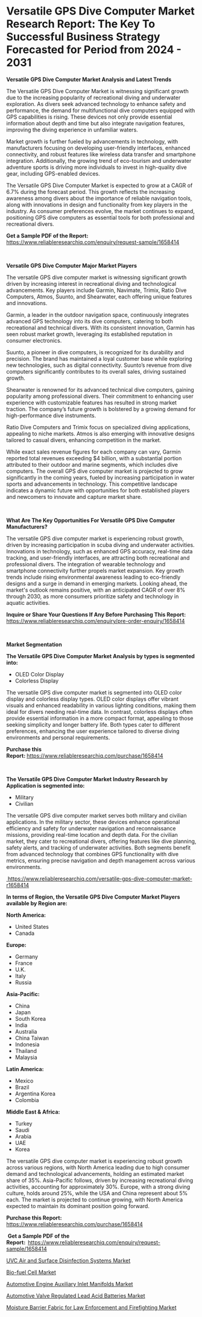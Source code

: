 <p><h1>Versatile GPS Dive Computer Market Research Report: The Key To Successful Business Strategy Forecasted for Period from 2024 - 2031</h1></p><p><strong>Versatile GPS Dive Computer Market Analysis and Latest Trends</strong></p>
<p><p>The Versatile GPS Dive Computer Market is witnessing significant growth due to the increasing popularity of recreational diving and underwater exploration. As divers seek advanced technology to enhance safety and performance, the demand for multifunctional dive computers equipped with GPS capabilities is rising. These devices not only provide essential information about depth and time but also integrate navigation features, improving the diving experience in unfamiliar waters.</p><p>Market growth is further fueled by advancements in technology, with manufacturers focusing on developing user-friendly interfaces, enhanced connectivity, and robust features like wireless data transfer and smartphone integration. Additionally, the growing trend of eco-tourism and underwater adventure sports is driving more individuals to invest in high-quality dive gear, including GPS-enabled devices.</p><p>The Versatile GPS Dive Computer Market is expected to grow at a CAGR of 6.7% during the forecast period. This growth reflects the increasing awareness among divers about the importance of reliable navigation tools, along with innovations in design and functionality from key players in the industry. As consumer preferences evolve, the market continues to expand, positioning GPS dive computers as essential tools for both professional and recreational divers.</p></p>
<p><strong>Get a Sample PDF of the Report:&nbsp;</strong> <a href="https://www.reliableresearchiq.com/enquiry/request-sample/1658414?utm_campaign=1088&utm_medium=2&utm_source=Github&utm_content=ia&utm_term=09122024&utm_id=versatile-gps-dive-computer">https://www.reliableresearchiq.com/enquiry/request-sample/1658414</a></p>
<p>&nbsp;</p>
<p><strong>Versatile GPS Dive Computer Major Market Players</strong></p>
<p><p>The versatile GPS dive computer market is witnessing significant growth driven by increasing interest in recreational diving and technological advancements. Key players include Garmin, Navimate, Trimix, Ratio Dive Computers, Atmos, Suunto, and Shearwater, each offering unique features and innovations.</p><p>Garmin, a leader in the outdoor navigation space, continuously integrates advanced GPS technology into its dive computers, catering to both recreational and technical divers. With its consistent innovation, Garmin has seen robust market growth, leveraging its established reputation in consumer electronics.</p><p>Suunto, a pioneer in dive computers, is recognized for its durability and precision. The brand has maintained a loyal customer base while exploring new technologies, such as digital connectivity. Suunto’s revenue from dive computers significantly contributes to its overall sales, driving sustained growth.</p><p>Shearwater is renowned for its advanced technical dive computers, gaining popularity among professional divers. Their commitment to enhancing user experience with customizable features has resulted in strong market traction. The company’s future growth is bolstered by a growing demand for high-performance dive instruments.</p><p>Ratio Dive Computers and Trimix focus on specialized diving applications, appealing to niche markets. Atmos is also emerging with innovative designs tailored to casual divers, enhancing competition in the market.</p><p>While exact sales revenue figures for each company can vary, Garmin reported total revenues exceeding $4 billion, with a substantial portion attributed to their outdoor and marine segments, which includes dive computers. The overall GPS dive computer market is projected to grow significantly in the coming years, fueled by increasing participation in water sports and advancements in technology. This competitive landscape indicates a dynamic future with opportunities for both established players and newcomers to innovate and capture market share.</p></p>
<p>&nbsp;</p>
<p><strong>What Are The Key Opportunities For Versatile GPS Dive Computer Manufacturers?</strong></p>
<p><p>The versatile GPS dive computer market is experiencing robust growth, driven by increasing participation in scuba diving and underwater activities. Innovations in technology, such as enhanced GPS accuracy, real-time data tracking, and user-friendly interfaces, are attracting both recreational and professional divers. The integration of wearable technology and smartphone connectivity further propels market expansion. Key growth trends include rising environmental awareness leading to eco-friendly designs and a surge in demand in emerging markets. Looking ahead, the market's outlook remains positive, with an anticipated CAGR of over 8% through 2030, as more consumers prioritize safety and technology in aquatic activities.</p></p>
<p><strong>Inquire or Share Your Questions If Any Before Purchasing This Report:</strong> <a href="https://www.reliableresearchiq.com/enquiry/pre-order-enquiry/1658414?utm_campaign=1088&utm_medium=2&utm_source=Github&utm_content=ia&utm_term=09122024&utm_id=versatile-gps-dive-computer">https://www.reliableresearchiq.com/enquiry/pre-order-enquiry/1658414</a></p>
<p>&nbsp;</p>
<p><strong>Market Segmentation</strong></p>
<p><strong>The Versatile GPS Dive Computer Market Analysis by types is segmented into:</strong></p>
<p><ul><li>OLED Color Display</li><li>Colorless Display</li></ul></p>
<p><p>The versatile GPS dive computer market is segmented into OLED color display and colorless display types. OLED color displays offer vibrant visuals and enhanced readability in various lighting conditions, making them ideal for divers needing real-time data. In contrast, colorless displays often provide essential information in a more compact format, appealing to those seeking simplicity and longer battery life. Both types cater to different preferences, enhancing the user experience tailored to diverse diving environments and personal requirements.</p></p>
<p><strong>Purchase this Report:&nbsp;</strong><a href="https://www.reliableresearchiq.com/purchase/1658414?utm_campaign=1088&utm_medium=2&utm_source=Github&utm_content=ia&utm_term=09122024&utm_id=versatile-gps-dive-computer">https://www.reliableresearchiq.com/purchase/1658414</a></p>
<p>&nbsp;</p>
<p><strong>The Versatile GPS Dive Computer Market Industry Research by Application is segmented into:</strong></p>
<p><ul><li>Military</li><li>Civilian</li></ul></p>
<p><p>The versatile GPS dive computer market serves both military and civilian applications. In the military sector, these devices enhance operational efficiency and safety for underwater navigation and reconnaissance missions, providing real-time location and depth data. For the civilian market, they cater to recreational divers, offering features like dive planning, safety alerts, and tracking of underwater activities. Both segments benefit from advanced technology that combines GPS functionality with dive metrics, ensuring precise navigation and depth management across various environments.</p></p>
<p><a href="https://www.reliableresearchiq.com/versatile-gps-dive-computer-market-r1658414?utm_campaign=1088&utm_medium=2&utm_source=Github&utm_content=ia&utm_term=09122024&utm_id=versatile-gps-dive-computer">&nbsp;https://www.reliableresearchiq.com/versatile-gps-dive-computer-market-r1658414</a></p>
<p><strong>In terms of Region, the Versatile GPS Dive Computer Market Players available by Region are:</strong></p>
<p>
    <p> <strong> North America: </strong>
        <ul>
            <li>United States</li>
            <li>Canada</li>
        </ul>
        </p> 
    <p> <strong> Europe: </strong>
        <ul>
            <li>Germany</li>
            <li>France</li>
            <li>U.K.</li>
            <li>Italy</li>
            <li>Russia</li>
        </ul>
        </p> 
    <p> <strong> Asia-Pacific: </strong>
        <ul>
            <li>China</li>
            <li>Japan</li>
            <li>South Korea</li>
            <li>India</li>
            <li>Australia</li>
            <li>China Taiwan</li>
            <li>Indonesia</li>
            <li>Thailand</li>
            <li>Malaysia</li>
        </ul>
        </p> 
    <p> <strong> Latin America: </strong>
        <ul>
            <li>Mexico</li>
            <li>Brazil</li>
            <li>Argentina Korea</li>
            <li>Colombia</li>
        </ul>
        </p> 
    <p> <strong> Middle East & Africa: </strong>
        <ul>
            <li>Turkey</li>
            <li>Saudi</li>
            <li>Arabia</li>
            <li>UAE</li>
            <li>Korea</li>
        </ul>
    </p>
    </p>
<p><p>The versatile GPS dive computer market is experiencing robust growth across various regions, with North America leading due to high consumer demand and technological advancements, holding an estimated market share of 35%. Asia-Pacific follows, driven by increasing recreational diving activities, accounting for approximately 30%. Europe, with a strong diving culture, holds around 25%, while the USA and China represent about 5% each. The market is projected to continue growing, with North America expected to maintain its dominant position going forward.</p></p>
<p><strong>Purchase this Report: </strong><a href="https://www.reliableresearchiq.com/purchase/1658414?utm_campaign=1088&utm_medium=2&utm_source=Github&utm_content=ia&utm_term=09122024&utm_id=versatile-gps-dive-computer">https://www.reliableresearchiq.com/purchase/1658414</a></p>
<p>&nbsp;<strong>Get a Sample PDF of the Report:&nbsp;&nbsp;</strong><a href="https://www.reliableresearchiq.com/enquiry/request-sample/1658414?utm_campaign=1088&utm_medium=2&utm_source=Github&utm_content=ia&utm_term=09122024&utm_id=versatile-gps-dive-computer">https://www.reliableresearchiq.com/enquiry/request-sample/1658414</a></p>
<p><strong></strong></p>
<p><p><a href="https://www.linkedin.com/pulse/revenue-insights-uvc-air-surface-disinfection-systems-market-icamf?utm_campaign=1088&utm_medium=2&utm_source=Github&utm_content=ia&utm_term=09122024&utm_id=versatile-gps-dive-computer">UVC Air and Surface Disinfection Systems Market</a></p><p><a href="https://www.linkedin.com/pulse/regional-adaptations-global-bio-fuel-cell-market-trends-y2rue?utm_campaign=1088&utm_medium=2&utm_source=Github&utm_content=ia&utm_term=09122024&utm_id=versatile-gps-dive-computer">Bio-fuel Cell Market</a></p><p><a href="https://www.linkedin.com/pulse/compreh-proposis-fbaif?utm_campaign=1088&utm_medium=2&utm_source=Github&utm_content=ia&utm_term=09122024&utm_id=versatile-gps-dive-computer">Automotive Engine Auxiliary Inlet Manifolds Market</a></p><p><a href="https://www.linkedin.com/pulse/whats-fueling-automotive-valve-regulated-lead-acid-batteries-zlp9e?utm_campaign=1088&utm_medium=2&utm_source=Github&utm_content=ia&utm_term=09122024&utm_id=versatile-gps-dive-computer">Automotive Valve Regulated Lead Acid Batteries Market</a></p><p><a href="https://www.linkedin.com/pulse/t-insight-dial-ziosf?utm_campaign=1088&utm_medium=2&utm_source=Github&utm_content=ia&utm_term=09122024&utm_id=versatile-gps-dive-computer">Moisture Barrier Fabric for Law Enforcement and Firefighting Market</a></p></p>